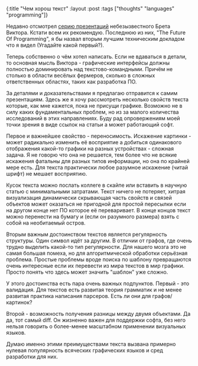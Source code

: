 {:title "Чем хорош текст"
 :layout :post
 :tags  ["thoughts" "languages" "programming"]}

 Недавно отсмотрел [серию презентаций](http://vimeo.com/worrydream) небезызвестного Брета Виктора. Кстати всем их рекомендую. Последнюю из них, "The Future Of Programming", я бы назвал вторым лучшим техническим докладом что я видел (Угадайте какой первый?).

Теперь собственно о чём хотел написать. Если не вдаваться в детали, то основная мысль Виктора - графические интерфейсы должны полностью доминировать над текстово-командными. Причём не столько в области весёлых фермеров, сколько в сложных ответственных областях, таких как разработка ПО.

За деталями и доказательствами я предлагаю отправится к самим презентациям. Здесь же я хочу рассмотреть несколько свойств текста которые, как мне кажется, пока не присущи графике. Возможно не в силу каких фундаментальных проблем, но из за малого количества исследований в этих направлениях. Буду рад опровержениям моей точки зрения в виде ссылок на статьи а может работающий софт.

Первое и важнейшее свойство - переносимость. Искажение картинки - может радикально изменить её восприятие а добиться одинакового отображения какой-то графики на разных устройствах - сложная задача. Я не говорю что она не решается, тем более что не всякие искажения фатальны для разных типов информации, но она по крайней мере есть. Для текста практически любое разумное искажение (читай шрифт) не мешает восприятию.

Кусок текста можно послать коллеге в скайпе или вставить в научную статью с минимальными затратами. Текст ничего не потеряет, хитрая визуализация динамически скрывающая часть свойств и связей объектов может оказаться не пригодной для простой пересылки если на другом конце нет ПО которое её переваривает. В конце концов текст можно перенести на бумагу и (если он разумного размера) взять с собой на необитаемый остров.

Вторым важным достоинством текстов является регулярность структуры. Один символ идёт за другим. В отличии от графов, где очень трудно выделить какой-то тип регулярности. Для нашего мозга это не самая большая помеха, но для алгоритмической обработки серьёзная проблема. Простые проблемы вроде поиска по шаблону превращаются очень интересные если их перевести из мира текстов в мир графики. Просто понять что здесь может значить "шаблон" уже сложно.

У этого достоинства есть пара очень важных подпунктов. Первый - это валидация. Для текстов есть развитая теория грамматик и не менее развитая практика написания парсеров. Есть ли они для графов/картинок?

Второй - возможность получения разницы между двумя объектами. Да да, тот самый diff. Он жизненно важен для поддержки софта, без него нельзя говорить о более-менее масштабном применении визуальных языков.

Думаю именно этими преимуществами текста вызвана примерно нулевая популярность всяческих графических языков и сред разработки для них.
